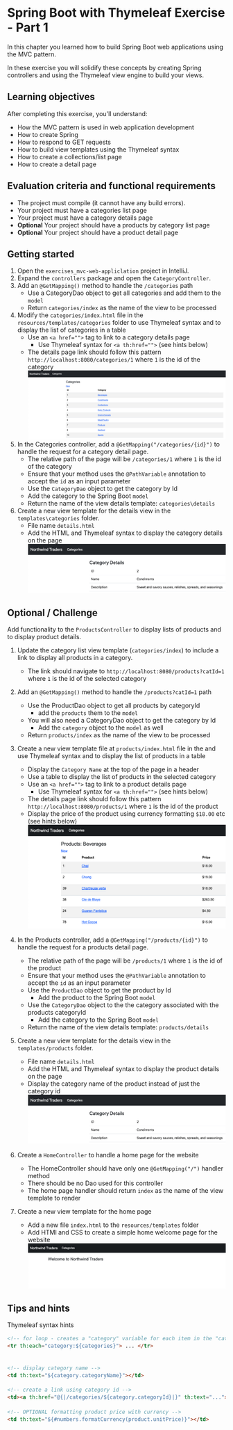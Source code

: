 # Spring Boot with Thymeleaf Exercise - Part 1

In this chapter you learned how to build Spring Boot web applications
using the MVC pattern.

In these exercise you will solidify these concepts by creating Spring 
controllers and using the Thymeleaf view engine to build your views. 

## Learning objectives

After completing this exercise, you'll understand:

* How the MVC pattern is used in web application development
* How to create Spring 
* How to respond to GET requests
* How to build view templates using the Thymeleaf syntax
* How to create a collections/list page
* How to create a detail page


## Evaluation criteria and functional requirements

* The project must compile (it cannot have any build errors).
* Your project must have a categories list page
* Your project must have a category details page
* **Optional** Your project should have a products by category list page
* **Optional** Your project should have a product detail page 

## Getting started

1. Open the `exercises_mvc-web-appliclation` project in IntelliJ.
2. Expand the `controllers` package and open the `CategoryController`.
3. Add an `@GetMapping()` method to handle the `/categories` path
    - Use a CategoryDao object to get all categories and add them to the `model`
    - Return `categories/index` as the name of the view to be processed
4. Modify the `categories/index.html` file in the `resources/templates/categories` 
   folder to use Thymeleaf syntax and to display the list of categories in a table
    - Use an `<a href="">` tag to link to a category details page
        - Use Thymeleaf syntax for `<a th:href="">` (see hints below)
    - The details page link should follow this pattern `http://localhost:8080/categories/1` where 
      `1` is the id of the category
      ![Categories Page](./images-readme/categories.png)
5. In the Categories controller, add a `@GetMapping("/categories/{id}")` to handle the request for a category
    detail page.
    - The relative path of the page will be `/categories/1` where `1` is the id of the category
    - Ensure that your method uses the `@PathVariable` annotation to accept the `id` as an input parameter
    - Use the `CategoryDao` object to get the category by Id
    - Add the category to the Spring Boot `model`
    - Return the name of the view details template: `categories\details`
6. Create a new view template for the details view in the `templates\categories` folder.
    - File name `details.html`
    - Add the HTML and Thymeleaf syntax to display the category details on the page
    ![Category Details Page](./images-readme/category-details.png)

## Optional / Challenge

Add functionality to the `ProductsController` to display lists of products and to display product details.

1. Update the category list view template (`categories/index`) to include a link to display all
   products in a category. 
    - The link should navigate to `http://localhost:8080/products?catId=1` where `1` is the id of the selected category

2. Add an `@GetMapping()` method to handle the `/products?catId=1` path
    - Use the ProductDao object to get all products by categoryId
        - add the `products` them to the `model`
    - You will also need a CategoryDao object to get the category by Id
        - Add the `category` object to the `model` as well
    - Return `products/index` as the name of the view to be processed
4. Create a new view template file at `products/index.html` file in the
   and use Thymeleaf syntax and to display the list of products in a table
    - Display the `Category Name` at the top of the page in a header
    - Use a table to display the list of products in the selected category
    - Use an `<a href="">` tag to link to a product details page
        - Use Thymeleaf syntax for `<a th:href="">` (see hints below)
    - The details page link should follow this pattern `http://localhost:8080/products/1` where 
      `1` is the id of the product
    - Display the price of the product using currency formatting `$18.00` etc (see hints below)
    ![Products List by Category](./images-readme/products-list.png)
5. In the Products controller, add a `@GetMapping("/products/{id}")` to handle the request for a products
    detail page.
    - The relative path of the page will be `/products/1` where `1` is the id of the product
    - Ensure that your method uses the `@PathVariable` annotation to accept the `id` as an input parameter
    - Use the `ProductDao` object to get the product by Id
        - Add the product to the Spring Boot `model`
    - Use the `CategoryDao` object to the the category associated with the products categoryId
        - Add the category to the Spring Boot `model`
    - Return the name of the view details template: `products/details`
6. Create a new view template for the details view in the `templates/products` folder.
    - File name `details.html`
    - Add the HTML and Thymeleaf syntax to display the product details on the page
    - Display the category name of the product instead of just the category id
    ![Product Details](./images-readme/category-details.png)
7. Create a `HomeController` to handle a home page for the website
    - The HomeController should have only one `@GetMapping("/")` handler method
    - There should be no Dao used for this controller
    - The home page handler should return `index` as the name of the view template to render
8. Create a new view template for the home page 
    - Add a new file `index.html` to the `resources/templates` folder
    - Add HTMl and CSS to create a simple home welcome page for the website
    ![Home Page](./images-readme/home-page.png)

## Tips and hints

Thymeleaf syntax hints

```html
<!-- for loop - creates a "category" variable for each item in the "categories" ArrayList-->
<tr th:each="category:${categories}"> ... </tr>


<!-- display category name -->
<td th:text="${category.categoryName}"></td>

<!-- create a link using category id -->
<td><a th:href="@{|/categories/${category.categoryId}|}" th:text="..."></a></td>

<!-- OPTIONAL formatting product price with currency -->
<td th:text="${#numbers.formatCurrency(product.unitPrice)}"></td>

```



